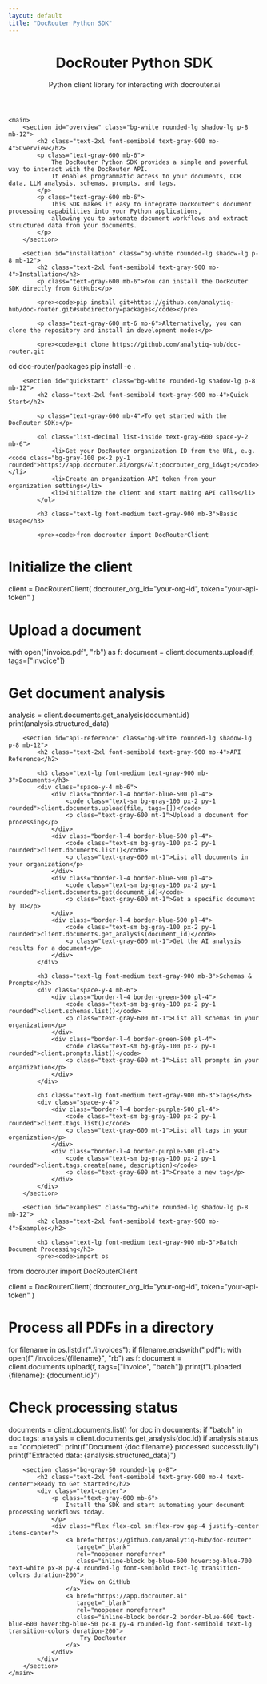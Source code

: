 ```yaml
---
layout: default
title: "DocRouter Python SDK"
---
```


<div class="max-w-6xl mx-auto px-4 sm:px-6 md:px-8 py-4 md:py-12">
    <header class="text-center md:mb-12 mb-4">
        <h1 class="text-4xl font-bold text-gray-900 mb-4 hidden sm:block">DocRouter Python SDK</h1>
        <div class="text-xl text-gray-600">
            <p class="mb-2">Python client library for interacting with docrouter.ai</p>
        </div>
    </header>

    <main>
        <section id="overview" class="bg-white rounded-lg shadow-lg p-8 mb-12">
            <h2 class="text-2xl font-semibold text-gray-900 mb-4">Overview</h2>
            <p class="text-gray-600 mb-6">
                The DocRouter Python SDK provides a simple and powerful way to interact with the DocRouter API.
                It enables programmatic access to your documents, OCR data, LLM analysis, schemas, prompts, and tags.
            </p>
            <p class="text-gray-600 mb-6">
                This SDK makes it easy to integrate DocRouter's document processing capabilities into your Python applications,
                allowing you to automate document workflows and extract structured data from your documents.
            </p>
        </section>

        <section id="installation" class="bg-white rounded-lg shadow-lg p-8 mb-12">
            <h2 class="text-2xl font-semibold text-gray-900 mb-4">Installation</h2>
            <p class="text-gray-600 mb-6">You can install the DocRouter SDK directly from GitHub:</p>

            <pre><code>pip install git+https://github.com/analytiq-hub/doc-router.git#subdirectory=packages</code></pre>

            <p class="text-gray-600 mt-6 mb-6">Alternatively, you can clone the repository and install in development mode:</p>

            <pre><code>git clone https://github.com/analytiq-hub/doc-router.git
cd doc-router/packages
pip install -e .</code></pre>
        </section>

        <section id="quickstart" class="bg-white rounded-lg shadow-lg p-8 mb-12">
            <h2 class="text-2xl font-semibold text-gray-900 mb-4">Quick Start</h2>

            <p class="text-gray-600 mb-4">To get started with the DocRouter SDK:</p>

            <ol class="list-decimal list-inside text-gray-600 space-y-2 mb-6">
                <li>Get your DocRouter organization ID from the URL, e.g. <code class="bg-gray-100 px-2 py-1 rounded">https://app.docrouter.ai/orgs/&lt;docrouter_org_id&gt;</code></li>
                <li>Create an organization API token from your organization settings</li>
                <li>Initialize the client and start making API calls</li>
            </ol>

            <h3 class="text-lg font-medium text-gray-900 mb-3">Basic Usage</h3>

            <pre><code>from docrouter import DocRouterClient

# Initialize the client
client = DocRouterClient(
    docrouter_org_id="your-org-id",
    token="your-api-token"
)

# Upload a document
with open("invoice.pdf", "rb") as f:
    document = client.documents.upload(f, tags=["invoice"])

# Get document analysis
analysis = client.documents.get_analysis(document.id)
print(analysis.structured_data)</code></pre>
        </section>

        <section id="api-reference" class="bg-white rounded-lg shadow-lg p-8 mb-12">
            <h2 class="text-2xl font-semibold text-gray-900 mb-4">API Reference</h2>

            <h3 class="text-lg font-medium text-gray-900 mb-3">Documents</h3>
            <div class="space-y-4 mb-6">
                <div class="border-l-4 border-blue-500 pl-4">
                    <code class="text-sm bg-gray-100 px-2 py-1 rounded">client.documents.upload(file, tags=[])</code>
                    <p class="text-gray-600 mt-1">Upload a document for processing</p>
                </div>
                <div class="border-l-4 border-blue-500 pl-4">
                    <code class="text-sm bg-gray-100 px-2 py-1 rounded">client.documents.list()</code>
                    <p class="text-gray-600 mt-1">List all documents in your organization</p>
                </div>
                <div class="border-l-4 border-blue-500 pl-4">
                    <code class="text-sm bg-gray-100 px-2 py-1 rounded">client.documents.get(document_id)</code>
                    <p class="text-gray-600 mt-1">Get a specific document by ID</p>
                </div>
                <div class="border-l-4 border-blue-500 pl-4">
                    <code class="text-sm bg-gray-100 px-2 py-1 rounded">client.documents.get_analysis(document_id)</code>
                    <p class="text-gray-600 mt-1">Get the AI analysis results for a document</p>
                </div>
            </div>

            <h3 class="text-lg font-medium text-gray-900 mb-3">Schemas & Prompts</h3>
            <div class="space-y-4 mb-6">
                <div class="border-l-4 border-green-500 pl-4">
                    <code class="text-sm bg-gray-100 px-2 py-1 rounded">client.schemas.list()</code>
                    <p class="text-gray-600 mt-1">List all schemas in your organization</p>
                </div>
                <div class="border-l-4 border-green-500 pl-4">
                    <code class="text-sm bg-gray-100 px-2 py-1 rounded">client.prompts.list()</code>
                    <p class="text-gray-600 mt-1">List all prompts in your organization</p>
                </div>
            </div>

            <h3 class="text-lg font-medium text-gray-900 mb-3">Tags</h3>
            <div class="space-y-4">
                <div class="border-l-4 border-purple-500 pl-4">
                    <code class="text-sm bg-gray-100 px-2 py-1 rounded">client.tags.list()</code>
                    <p class="text-gray-600 mt-1">List all tags in your organization</p>
                </div>
                <div class="border-l-4 border-purple-500 pl-4">
                    <code class="text-sm bg-gray-100 px-2 py-1 rounded">client.tags.create(name, description)</code>
                    <p class="text-gray-600 mt-1">Create a new tag</p>
                </div>
            </div>
        </section>

        <section id="examples" class="bg-white rounded-lg shadow-lg p-8 mb-12">
            <h2 class="text-2xl font-semibold text-gray-900 mb-4">Examples</h2>

            <h3 class="text-lg font-medium text-gray-900 mb-3">Batch Document Processing</h3>
            <pre><code>import os
from docrouter import DocRouterClient

client = DocRouterClient(
    docrouter_org_id="your-org-id",
    token="your-api-token"
)

# Process all PDFs in a directory
for filename in os.listdir("./invoices"):
    if filename.endswith(".pdf"):
        with open(f"./invoices/{filename}", "rb") as f:
            document = client.documents.upload(f, tags=["invoice", "batch"])
            print(f"Uploaded {filename}: {document.id}")

# Check processing status
documents = client.documents.list()
for doc in documents:
    if "batch" in doc.tags:
        analysis = client.documents.get_analysis(doc.id)
        if analysis.status == "completed":
            print(f"Document {doc.filename} processed successfully")
            print(f"Extracted data: {analysis.structured_data}")
</code></pre>
        </section>

        <section class="bg-gray-50 rounded-lg p-8">
            <h2 class="text-2xl font-semibold text-gray-900 mb-4 text-center">Ready to Get Started?</h2>
            <div class="text-center">
                <p class="text-gray-600 mb-6">
                    Install the SDK and start automating your document processing workflows today.
                </p>
                <div class="flex flex-col sm:flex-row gap-4 justify-center items-center">
                    <a href="https://github.com/analytiq-hub/doc-router"
                       target="_blank"
                       rel="noopener noreferrer"
                       class="inline-block bg-blue-600 hover:bg-blue-700 text-white px-8 py-4 rounded-lg font-semibold text-lg transition-colors duration-200">
                        View on GitHub
                    </a>
                    <a href="https://app.docrouter.ai"
                       target="_blank"
                       rel="noopener noreferrer"
                       class="inline-block border-2 border-blue-600 text-blue-600 hover:bg-blue-50 px-8 py-4 rounded-lg font-semibold text-lg transition-colors duration-200">
                        Try DocRouter
                    </a>
                </div>
            </div>
        </section>
    </main>
</div>